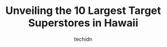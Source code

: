 ---
layout: ampstory
image: https://i0.wp.com/paketmu.com/wp-content/uploads/2023/06/target-0-in-hawaii-1686371501.jpeg?resize=640,853
author: techidn
featured: false
description: Explore the diverse Target Superstore scene in Hawaii, home to an incredible selection of 10 establishments catering to every taste. Whether youre in search of iconic favorites or undiscove
title: Unveiling the 10 Largest Target Superstores in Hawaii
cover:
   title: Unveiling the 10 Largest Target Superstores in Hawaii
   subtitle: RICKPATE
   background: https://paketmu.com/wp-content/uploads/2023/06/target-0-in-hawaii-1686371501.jpeg

pages: 
 - layout: thirds
   top: <h1>#1 Target</h1>
   bottom: "<p>Solid Target store. They just completed construction on the front end so its a bit more modern. There is about an equal amount of employee check out stations and self </p>"
   background: https://paketmu.com/wp-content/uploads/2023/06/target-1-in-hawaii-1686371502.jpeg
   backgroundblur: true
 - layout: thirds
   top: <h1>#2 Target</h1>
   bottom: "<p>The best Target Ive ever visited was in Maui, Hawaii. The selections in food, clothing, home decor and more were plentiful and had way more options than what Ive se</p>"
   background: https://paketmu.com/wp-content/uploads/2023/06/target-2-in-hawaii-1686371503.jpeg
   cta:
      link: https://paketmu.com/unveiling-the-10-largest-target-superstores-in-hawaii/
      text: Unveiling the 10 Largest Target Superstores in Hawaii
 - layout: thirds
   top: <h1>#3 Target</h1>
   bottom: "<p>By far the best supermarket in terms of pricing, customer service and over all customer experience. I like that they will price match products for you and refunds are has</p>"
   background: https://paketmu.com/wp-content/uploads/2023/06/target-3-in-hawaii-1686371504.jpeg
   cta:
      link: https://paketmu.com/unveiling-the-10-largest-target-superstores-in-hawaii/
      text: Unveiling the 10 Largest Target Superstores in Hawaii
 - layout: thirds
   top: <h1>#4 Target</h1>
   bottom: "<p>1450 Ala Moana Blvd Ste 2401, Honolulu, HI 96814, United States</p>"
   background: https://images.unsplash.com/photo-1552083974-186346191183?ixlib=rb-4.0.3&ixid=MnwxMjA3fDB8MHxwaG90by1wYWdlfHx8fGVufDB8fHx8&auto=format&fit=crop&w=640&h=853&q=80
   cta:
      link: https://paketmu.com/unveiling-the-10-largest-target-superstores-in-hawaii/
      text: Unveiling the 10 Largest Target Superstores in Hawaii
 - layout: thirds
   top: <h1>#5 Target</h1>
   bottom: "<p>345 Hahani St, Kailua, HI 96734, United States</p>"
   background: https://images.unsplash.com/photo-1595364397663-fca4f075d796?ixlib=rb-4.0.3&ixid=MnwxMjA3fDB8MHxwaG90by1wYWdlfHx8fGVufDB8fHx8&auto=format&fit=crop&w=640&h=853&q=80
   cta:
      link: https://paketmu.com/unveiling-the-10-largest-target-superstores-in-hawaii/
      text: Unveiling the 10 Largest Target Superstores in Hawaii
 - layout: thirds
   top: <h1>#6 Target</h1>
   bottom: "<p>4450 Kapolei Pkwy Ste 100, Kapolei, HI 96707, United States</p>"
   background: https://images.unsplash.com/photo-1533735380053-eb8d0759b24a?ixlib=rb-4.0.3&ixid=MnwxMjA3fDB8MHxwaG90by1wYWdlfHx8fGVufDB8fHx8&auto=format&fit=crop&w=640&h=853&q=80
   cta:
      link: https://paketmu.com/unveiling-the-10-largest-target-superstores-in-hawaii/
      text: Unveiling the 10 Largest Target Superstores in Hawaii
 - layout: thirds
   top: <h1>#7 Target</h1>
   bottom: "<p>74-5455 Makala Blvd, Kailua-Kona, HI 96740, United States</p>"
   background: https://images.unsplash.com/photo-1509114397022-ed747cca3f65?ixlib=rb-4.0.3&ixid=MnwxMjA3fDB8MHxwaG90by1wYWdlfHx8fGVufDB8fHx8&auto=format&fit=crop&w=640&h=853&q=80
   cta:
      link: https://paketmu.com/unveiling-the-10-largest-target-superstores-in-hawaii/
      text: Unveiling the 10 Largest Target Superstores in Hawaii
 - layout: thirds
   middle: Continue reading...
   background: https://images.unsplash.com/photo-1524169358666-79f22534bc6e?ixlib=rb-4.0.3&ixid=MnwxMjA3fDB8MHxwaG90by1wYWdlfHx8fGVufDB8fHx8&auto=format&fit=crop&w=640&h=853&q=80
   cta:
      link: https://paketmu.com/unveiling-the-10-largest-target-superstores-in-hawaii/
      text: Unveiling the 10 Largest Target Superstores in Hawaii
      
---